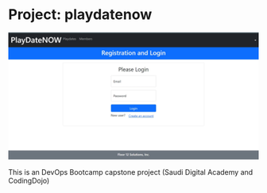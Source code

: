 # Project: playdatenow

<p align="center">
 <img src="playdatenow.jpg" width="900"  alt="accessibility text">
</p>

This is an DevOps Bootcamp capstone project (Saudi Digital Academy and CodingDojo)

